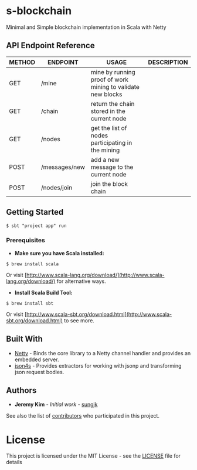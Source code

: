 # s-blockchain
Minimal and Simple blockchain implementation in Scala with Netty

## API Endpoint Reference
| METHOD | ENDPOINT | USAGE | DESCRIPTION |
|--------|----------|-------|-------------|
| GET | /mine | mine by running proof of work mining to validate new blocks  |
| GET | /chain | return the chain stored in the current node |
| GET | /nodes | get the list of nodes participating in the mining |
| POST | /messages/new | add a new message to the current node |
| POST | /nodes/join |  join the block chain |


## Getting Started

```shell
$ sbt "project app" run
```

### Prerequisites

* **Make sure you have Scala installed:**

````shell
$ brew install scala
````

Or visit [http://www.scala-lang.org/download/](http://www.scala-lang.org/download/) for alternative ways.

* **Install Scala Build Tool:**

```shell
$ brew install sbt
```

Or visit [http://www.scala-sbt.org/download.html](http://www.scala-sbt.org/download.html) to see more.

## Built With

* [Netty](http://netty.io/) - Binds the core library to a Netty channel handler and provides an embedded server.
* [json4s](http://json4s.org/) - Provides extractors for working with jsonp and transforming json request bodies.

## Authors

* **Jeremy Kim** - *Initial work* - [sungjk](https://github.com/sungjk)

See also the list of [contributors](https://github.com/sungjk/s-blockchain/contributors) who participated in this project.

# License
This project is licensed under the MIT License - see the [LICENSE](LICENSE) file for details
